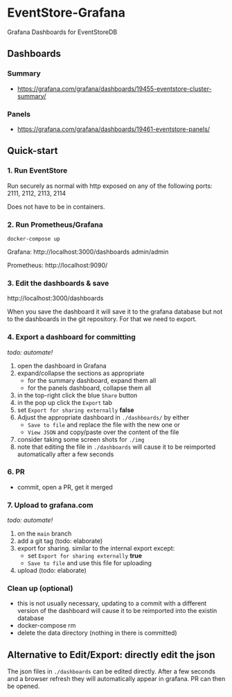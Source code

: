 # EventStore-Grafana
Grafana Dashboards for EventStoreDB

## Dashboards

### Summary

- https://grafana.com/grafana/dashboards/19455-eventstore-cluster-summary/

### Panels

- https://grafana.com/grafana/dashboards/19461-eventstore-panels/

## Quick-start

### 1. Run EventStore

Run securely as normal with http exposed on any of the following ports: 2111, 2112, 2113, 2114

Does not have to be in containers.

### 2. Run Prometheus/Grafana

```
docker-compose up
```

Grafana: http://localhost:3000/dashboards admin/admin

Prometheus: http://localhost:9090/

### 3. Edit the dashboards & save

http://localhost:3000/dashboards

When you save the dashboard it will save it to the grafana database but not to the dashboards in the git repository. For that we need to export.

### 4. Export a dashboard for committing

_todo: automate!_

1. open the dashboard in Grafana
1. expand/collapse the sections as appropriate
    - for the summary dashboard, expand them all
    - for the panels dashboard, collapse them all
1. in the top-right click the blue `Share` button
1. in the pop up click the `Export` tab
1. set `Export for sharing externally` **false**
1. Adjust the appropriate dashboard in `./dashboards/` by either
    - `Save to file` and replace the file with the new one or
    - `View JSON` and copy/paste over the content of the file
1. consider taking some screen shots for `./img`
1. note that editing the file in `./dashboards` will cause it to be reimported automatically after a few seconds

### 6. PR

- commit, open a PR, get it merged

### 7. Upload to grafana.com

_todo: automate!_

1. on the `main` branch
2. add a git tag (todo: elaborate)
3. export for sharing. similar to the internal export except:
    - set `Export for sharing externally` **true**
    - `Save to file` and use this file for uploading
4. upload (todo: elaborate)

### Clean up (optional)

- this is not usually necessary, updating to a commit with a different version of the dashboard will cause it to be reimported into the existin database
- docker-compose rm
- delete the data directory (nothing in there is committed)

## Alternative to Edit/Export: directly edit the json

The json files in `./dashboards` can be edited directly. After a few seconds and a browser refresh they will automatically appear in grafana. PR can then be opened.
